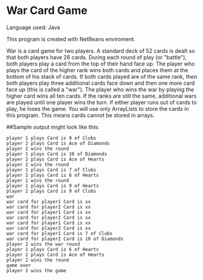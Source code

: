 # War Card Game

Language used: Java

This program is created with NetBeans enviroment.

War is a card game for two players.
A standard deck of 52 cards is dealt so that both players have 26 cards.
During each round of play (or "battle"), both players play a card from the top of their hand face up.
The player who plays the card of the higher rank wins both cards and places them at the bottom of his stack of cards.
If both cards played are of the same rank, then both players play three additional cards face down and then one more card face up (this is called a "war").
The player who wins the war by playing the higher card wins all ten cards.
If the ranks are still the same, additional wars are played until one player wins the turn.
If either player runs out of cards to play, he loses the game.
You will use only ArrayLists to store the cards in this program. This means cards cannot be stored in arrays.

##Sample output might look like this:

    player 1 plays Card is 9 of Clubs
    player 2 plays Card is Ace of Diamonds
    player 2 wins the round
    player 1 plays Card is 10 of Diamonds
    player 2 plays Card is Ace of Hearts
    player 2 wins the round
    player 1 plays Card is 7 of Clubs
    player 2 plays Card is 6 of Hearts
    player 1 wins the round
    player 1 plays Card is 9 of Hearts
    player 2 plays Card is 9 of Clubs
    war
    war card for player1 Card is xx
    war card for player2 Card is xx
    war card for player1 Card is xx
    war card for player2 Card is xx
    war card for player1 Card is xx
    war card for player2 Card is xx
    war card for player1 Card is 7 of Clubs
    war card for player2 Card is 10 of Diamonds
    player 2 wins the war round
    player 1 plays Card is 6 of Hearts
    player 2 plays Card is Ace of Hearts
    player 2 wins the round
    game over
    player 2 wins the game

